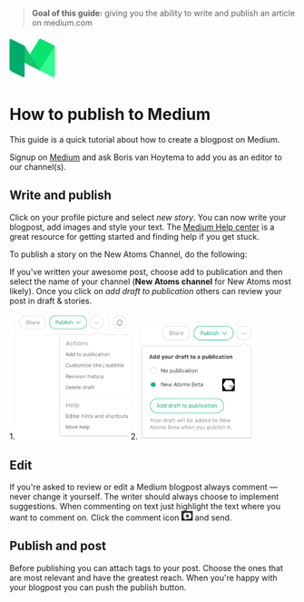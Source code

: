 > **Goal of this guide:** giving you the ability to write and publish an article on medium.com

<img src="../images/medium-logo.png" width="80">

# How to publish to Medium

This guide is a quick tutorial about how to create a blogpost on Medium.

Signup on [Medium](https://medium.com/) and ask Boris van Hoytema to add you as an editor to our channel(s).

## Write and publish

Click on your profile picture and select _new story_. You can now write your blogpost, add images and style your text. The [Medium Help center](https://help.medium.com/hc/en-us) is a great resource for getting started and finding help if you get stuck.

To publish a story on the New Atoms Channel, do the following:

If you've written your awesome post, choose add to publication and then select the name of your channel (**New Atoms channel** for New Atoms most likely). Once you click on _add draft to publication_ others can review your post in draft & stories.

1.<img src="../images/medium-add-to-publication.png" width="200"> 2.  <img src="../images/medium-add-draft.png" width="200">

## Edit

If you're asked to review or edit a Medium blogpost always comment —never change it yourself. The writer should always choose to implement suggestions. When commenting on text just highlight the text where you want to comment on. Click the comment icon <img src="../images/medium-review-icon.png" width="20"> and send.

## Publish and post

Before publishing you can attach tags to your post. Choose the ones that are most relevant and have the greatest reach. When you're happy with your blogpost you can push the publish button.
